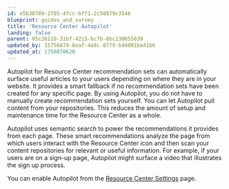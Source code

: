 ```yaml
---
id: e5b38789-2785-4fcc-bff1-2c50979c3546
blueprint: guides_and_survey
title: 'Resource Center Autopilot'
landing: false
parent: 05c26116-31bf-4215-bc7b-8bc230655839
updated_by: 15756874-6eaf-4a8c-8779-bd4081ba41b6
updated_at: 1750870620
---
```

Autopilot for Resource Center recommendation sets can automatically surface useful articles to your users depending on where they are in your website. It provides a smart fallback if no recommendation sets have been created for any specific page. By using Autopilot, you do not have to manually create recommendation sets yourself. You can let Autopilot pull content from your repositories. This reduces the amount of setup and maintenance time for the Resource Center as a whole. 

Autopilot uses semantic search to power the recommendations it provides from each page. These smart recommendations analyze the page from which users interact with the Resource Center icon and then scan your content repositories for relevant or useful information. For example, if your users are on a sign-up page, Autopilot might surface a video that illustrates the sign up process. 

You can enable Autopilot from the [Resource Center Settings](/docs/guides-and-surveys/resource-center-settings) page. 
